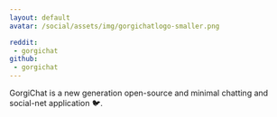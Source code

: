 ```yaml
---
layout: default
avatar: /social/assets/img/gorgichatlogo-smaller.png

reddit:
 - gorgichat
github:
 - gorgichat
---
```


GorgiChat is a new generation open-source and minimal chatting and social-net application 🐦.

